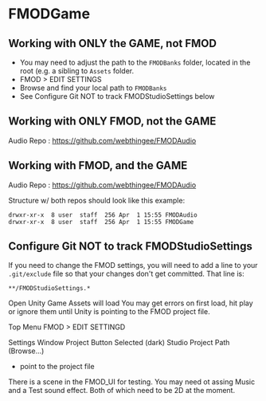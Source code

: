 # FMODGame

## Working with ONLY the GAME, not FMOD
* You may need to adjust the path to the `FMODBanks` folder, located in the root (e.g. a sibling to `Assets` folder. 
* FMOD > EDIT SETTINGS
* Browse and find your local path to `FMODBanks`
* See Configure Git NOT to track FMODStudioSettings below

## Working with ONLY FMOD, not the GAME
Audio Repo : https://github.com/webthingee/FMODAudio

## Working with FMOD, and the GAME
Audio Repo : https://github.com/webthingee/FMODAudio

Structure w/ both repos should look like this example:
```
drwxr-xr-x  8 user  staff  256 Apr  1 15:55 FMODAudio
drwxr-xr-x  8 user  staff  256 Apr  1 15:55 FMODGame
```

## Configure Git NOT to track FMODStudioSettings
If you need to change the FMOD settings, you will need to add a line to your `.git/exclude` file so that your changes don't get committed. That line is: 
```
**/FMODStudioSettings.*
```


Open Unity Game
Assets will load
You may get errors on first load, hit play or ignore them until Unity is pointing to the FMOD project file.

Top Menu
FMOD > EDIT SETTINGD

Settings Window
Project Button Selected (dark)
Studio Project Path (Browse...)
- point to the project file

There is a scene in the FMOD_UI for testing.
You may need ot assing Music and a Test sound effect. Both of which need to be 2D at the moment.
